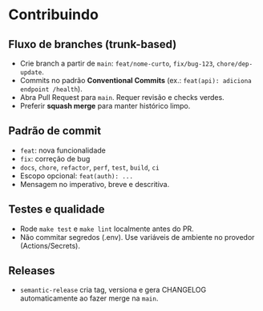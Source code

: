 # Contribuindo

## Fluxo de branches (trunk-based)
- Crie branch a partir de `main`: `feat/nome-curto`, `fix/bug-123`, `chore/dep-update`.
- Commits no padrão **Conventional Commits** (ex.: `feat(api): adiciona endpoint /health`).
- Abra Pull Request para `main`. Requer revisão e checks verdes.
- Preferir **squash merge** para manter histórico limpo.

## Padrão de commit
- `feat`: nova funcionalidade
- `fix`: correção de bug
- `docs`, `chore`, `refactor`, `perf`, `test`, `build`, `ci`
- Escopo opcional: `feat(auth): ...`
- Mensagem no imperativo, breve e descritiva.

## Testes e qualidade
- Rode `make test` e `make lint` localmente antes do PR.
- Não commitar segredos (.env). Use variáveis de ambiente no provedor (Actions/Secrets).

## Releases
- `semantic-release` cria tag, versiona e gera CHANGELOG automaticamente ao fazer merge na `main`.
